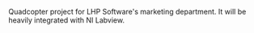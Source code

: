 Quadcopter project for LHP Software's marketing department. It will be heavily integrated with NI Labview.